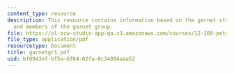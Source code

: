 ```yaml
---
content_type: resource
description: This resource contains information based on the garnet structure, identification,
  and members of the garnet group.
file: https://ol-ocw-studio-app-qa.s3.amazonaws.com/courses/12-109-petrology-fall-2005/bf0943efbf5a6f6402fa8c34094aaa52_garnetgr1.pdf
file_type: application/pdf
resourcetype: Document
title: garnetgr1.pdf
uid: bf0943ef-bf5a-6f64-02fa-8c34094aaa52
---
```

